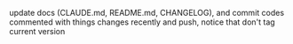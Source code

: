 update docs (CLAUDE.md, README.md, CHANGELOG), and commit codes commented with things changes recently and push, notice that don't tag current version
